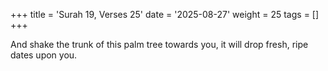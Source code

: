 +++
title = 'Surah 19, Verses 25'
date = '2025-08-27'
weight = 25
tags = []
+++

And shake the trunk of this palm tree towards you, it will drop fresh, ripe dates upon you.